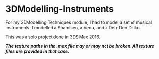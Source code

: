 # 3DModelling-Instruments
For my 3DModelling Techniques module, I had to model a set of musical instruments.
I modelled a Shamisen, a Venu, and a Den-Den Daiko.

This was a solo project done in 3DS Max 2016.

***The texture paths in the .max file may or may not be broken. All texture files are provided in that case.***